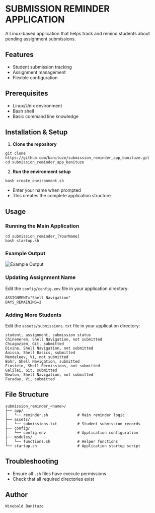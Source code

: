 # SUBMISSION REMINDER APPLICATION

A Linux-based application that helps track and remind students about pending assignment submissions.

## Features
- Student submission tracking
- Assignment management
- Flexible configuration

## Prerequisites
- Linux/Unix environment
- Bash shell
- Basic command line knowledge

## Installation & Setup

1. **Clone the repository**
```
git clone https://github.com/banituze/submission_reminder_app_banituze.git
cd submission_reminder_app_banituze
```

2. **Run the environment setup**
```
bash create_environment.sh
```
- Enter your name when prompted
- This creates the complete application structure

## Usage

### Running the Main Application
```
cd submission_reminder_[YourName]
bash startup.sh
```

### Example Output
![Example Output](https://i.imgur.com/WhJN82C.png)

### Updating Assignment Name
Edit the `config/config.env` file in your application directory:
```
ASSIGNMENT="Shell Navigation"
DAYS_REMAINING=2
```

### Adding More Students
Edit the `assets/submissions.txt` file in your application directory:
```
student, assignment, submission status
Chinemerem, Shell Navigation, not submitted
Chiagoziem, Git, submitted
Divine, Shell Navigation, not submitted
Anissa, Shell Basics, submitted
Mendeleev, Vi, not submitted
Bohr, Shell Navigation, submitted
Einstein, Shell Permissions, not submitted
Galilei, Git, submitted
Newton, Shell Navigation, not submitted
Faraday, Vi, submitted
```

## File Structure
```
submission_reminder_<name>/
├── app/
│   └── reminder.sh             # Main reminder logic
├── assets/
│   └── submissions.txt         # Student submission records
├── config/
│   └── config.env              # Application configuration
├── modules/
│   └── functions.sh            # Helper functions
└── startup.sh                  # Application startup script
```

## Troubleshooting
- Ensure all `.sh` files have execute permissions
- Check that all required directories exist

## Author
```
Winebald Banituze 
```

